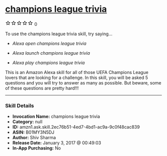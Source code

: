 # [champions league trivia](http://alexa.amazon.com/#skills/amzn1.ask.skill.2ec76b51-4ed7-4bd1-ac9a-9c0f48cac839)
![0 stars](../../images/ic_star_border_black_18dp_1x.png)![0 stars](../../images/ic_star_border_black_18dp_1x.png)![0 stars](../../images/ic_star_border_black_18dp_1x.png)![0 stars](../../images/ic_star_border_black_18dp_1x.png)![0 stars](../../images/ic_star_border_black_18dp_1x.png) 0

To use the champions league trivia skill, try saying...

* *Alexa open champions league trivia*

* *Alexa launch champions league trivia*

* *Alexa play champions league trivia*

This is an Amazon Alexa skill for all of those UEFA Champions League lovers that are looking for a challenge. In this skill, you will be asked 5 questions and you will try to answer as many as possible. But beware, some of these questions are pretty hard!!!

***

### Skill Details

* **Invocation Name:** champions league trivia
* **Category:** null
* **ID:** amzn1.ask.skill.2ec76b51-4ed7-4bd1-ac9a-9c0f48cac839
* **ASIN:** B01MY3N5DJ
* **Author:** Shiv Sharma
* **Release Date:** January 3, 2017 @ 00:49:03
* **In-App Purchasing:** No
